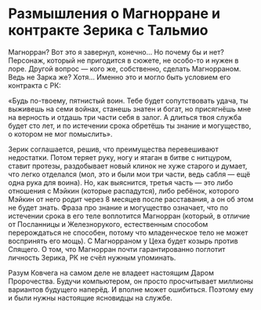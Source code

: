 # Размышления о Магнорране и контракте Зерика с Тальмио

Магнорран? Вот это я завернул, конечно… Но почему бы и нет? Персонаж, который не пригодится в сюжете, не особо-то и нужен в лоре. Другой вопрос — кого же, собственно, сделать Магнорраном. Ведь не Зарка же? Хотя… Именно это и могло быть условием его контракта с РК:

«Будь по-твоему, пятнистый воин. Тебе будет сопутствовать удача, ты
выживешь на семи войнах, станешь знатен и богат, но присягнёшь мне на верность и отдашь три части себя в залог. А длиться твоя служба будет сто лет, и по истечении срока обретёшь ты знание и могущество, о котором не мог помыслить».

Зерик соглашается, решив, что преимущества перевешивают недостатки.
Потом теряет руку, ногу и ятаган в битве с нитцуром, ставит протезы, раздобывает новый клинок не хуже старого и думает, что легко отделался (мол, это и были мои три части, ведь сабля — ещё одна рука для воина). Но, как выяснится, третья часть — это либо
отношения с Мэйкин (которые распадутся), либо ребёнок, которого Мэйкин от него родит через 8 месяцев после расставания, а он об этом не будет знать. Фраза про знание и могущество означает, что по истечении срока в его теле воплотится Магнорран (который, в отличие от Посланницы и Железнорукого, естественным способом перерождаться не способен, потому что младенческое тело не может воспринять его мощь). С Магнорраном у Цеха будет козырь против Спящего. О том, что Магнорран почти гарантированно поглотит личность Зерика, РК не счёл нужным упоминать.

Разум Ковчега на самом деле не владеет настоящим Даром Пророчества. Будучи компьютером, он просто просчитывает миллионы вариантов будущего наперёд. И вполне может ошибиться. Поэтому ему и были нужны настоящие ясновидцы на службе.

